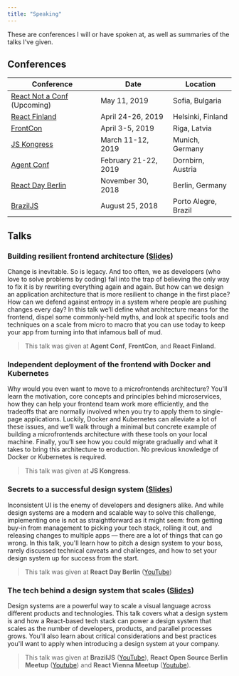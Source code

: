 ```yaml
---
title: "Speaking"
---
```


These are conferences I will or have spoken at, as well as summaries of
the talks I've given. 

## Conferences

<table style="width: 100%">
  <thead>
    <tr>
      <th>Conference</th>
      <th>Date</th>
      <th>Location</th>
    </tr>
  </thead>
  <tbody>
    <tr>
      <td><a href="http://react-not-a-conf.com/" target="_blank">React Not a Conf</a> (Upcoming)</td>
      <td>May 11, 2019</td>
      <td>Sofia, Bulgaria</td>
    </tr>
    <tr>
      <td><a href="https://react-finland.fi/" target="_blank">React Finland</a></td>
      <td>April 24-26, 2019</td>
      <td>Helsinki, Finland</td>
    </tr>
    <tr>
      <td><a href="https://frontcon.lv" target="_blank">FrontCon</a></td>
      <td>April 3-5, 2019</td>
      <td>Riga, Latvia</td>
    </tr>
    <tr>
      <td><a href="https://js-kongress.com" target="_blank">JS Kongress</a></td>
      <td>March 11-12, 2019</td>
      <td>Munich, Germany</td>
    </tr>
    <tr>
      <td><a href="https://www.agent.sh/" target="_blank">Agent Conf</a></td>
      <td>February 21-22, 2019</td>
      <td>Dornbirn, Austria</td>
    </tr>
    <tr>
      <td><a href="https://reactday.berlin/" target="_blank">React Day Berlin</a></td>
      <td>November 30, 2018</td>
      <td>Berlin, Germany</td>
    </tr>
    <tr>
      <td><a href="https://braziljs.org/conf/" target="_blank">BrazilJS</a></td>
      <td>August 25, 2018</td>
      <td>Porto Alegre, Brazil</td>
    </tr>
  </tbody>
</table>

## Talks

### Building resilient frontend architecture ([Slides](/building-resilient-frontend-architecture.pdf))

Change is inevitable. So is legacy. And too often, we as developers (who love
to solve problems by coding) fall into the trap of believing the only way to
fix it is by rewriting everything again and again. But how can we design an
application architecture that is more resilient to change in the first place?
How can we defend against entropy in a system where people are pushing changes
every day? In this talk we’ll define what architecture means for the frontend,
dispel some commonly-held myths, and look at specific tools and techniques on a
scale from micro to macro that you can use today to keep your app from turning
into that infamous ball of mud.

> This talk was given at **Agent Conf**, **FrontCon**, and **React Finland**.

### Independent deployment of the frontend with Docker and Kubernetes

Why would you even want to move to a microfrontends architecture? You'll learn
the motivation, core concepts and principles behind microservices, how they can
help your frontend team work more efficiently, and the tradeoffs that are
normally involved when you try to apply them to single-page applications.
Luckily, Docker and Kubernetes can alleviate a lot of these issues, and we’ll
walk through a minimal but concrete example of building a microfrontends
architecture with these tools on your local machine.  Finally, you’ll see how
you could migrate gradually and what it takes to bring this architecture to
eroduction. No previous knowledge of Docker or Kubernetes is required.

> This talk was given at **JS Kongress**.

### Secrets to a successful design system ([Slides](/secrets-to-a-successful-design-system.pdf))

Inconsistent UI is the enemy of developers and designers alike. And while
design systems are a modern and scalable way to solve this challenge,
implementing one is not as straightforward as it might seem: from getting
buy-in from management to picking your tech stack, rolling it out, and
releasing changes to multiple apps &mdash; there are a lot of things that can
go wrong. In this talk, you'll learn how to pitch a design system to your boss,
rarely discussed technical caveats and challenges, and how to set your design
system up for success from the start.

> This talk was given at **React Day Berlin** ([YouTube](https://www.youtube.com/watch?v=kPXJ5ERg9Wo&t=8710s))

### The tech behind a design system that scales ([Slides](/tech-behind-a-design-system-that-scales-brazil-js.pdf))

Design systems are a powerful way to scale a visual language across different
products and technologies. This talk covers what a design system is and how a
React-based tech stack can power a design system that scales as the number of
developers, products, and parallel processes grows. You'll also learn about
critical considerations and best practices you'll want to apply when
introducing a design system at your company.

> This talk was given at **BrazilJS** ([YouTube](https://www.youtube.com/embed/CzTnQg5Mg2E)), **React Open Source Berlin Meetup** (<a href="https://www.youtube.com/watch?v=nVcjaiTRgSY" target="_blank">Youtube</a>) and **React Vienna Meetup** (<a href="https://www.youtube.com/watch?v=mtCxN_IEudk" target="_blank">Youtube</a>).
